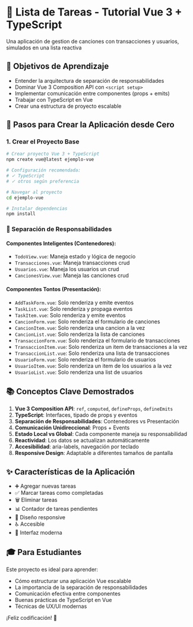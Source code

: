 # 📝 Lista de Tareas - Tutorial Vue 3 + TypeScript

Una aplicación de gestion de canciones con transacciones y usuarios, simulados en una lista reactiva

## 🎯 Objetivos de Aprendizaje

- Entender la arquitectura de separación de responsabilidades
- Dominar Vue 3 Composition API con `<script setup>`
- Implementar comunicación entre componentes (props + emits)
- Trabajar con TypeScript en Vue
- Crear una estructura de proyecto escalable

## 🚀 Pasos para Crear la Aplicación desde Cero

### 1. Crear el Proyecto Base

```bash
# Crear proyecto Vue 3 + TypeScript
npm create vue@latest ejemplo-vue

# Configuración recomendada:
# ✓ TypeScript
# ✓ otros según preferencia

# Navegar al proyecto
cd ejemplo-vue

# Instalar dependencias
npm install
```


### 🧩 Separación de Responsabilidades

#### **Componentes Inteligentes (Contenedores):**
- `TodoView.vue`: Maneja estado y lógica de negocio
- `Transacciones.vue`: Maneja transacciones crud
- `Usuarios.vue`: Maneja los usuarios un crud
- `CancionesView.vue`: Maneja las canciones crud

#### **Componentes Tontos (Presentación):**
- `AddTaskForm.vue`: Solo renderiza y emite eventos
- `TaskList.vue`: Solo renderiza y propaga eventos
- `TaskItem.vue`: Solo renderiza y emite eventos
- `CancionForm.vue`: Solo renderiza el formulario de canciones 
- `CancionItem.vue`: Solo renderiza una cancion a la vez
- `CancionList.vue`: Solo renderiza la lista de canciones
- `TransaccionForm.vue`: Solo renderiza el formulario de transacciones
- `TransaccionItem.vue`: Solo renderiza un item de transacciones a la vez
- `TransaccionList.vue`: Solo renderiza una lista de transacciones
- `UsuarioForm.vue`: Solo renderiza el formulario de usuarios
- `UsuarioItem.vue`: Solo renderiza un item de los usuarios a la vez
- `UsuarioList.vue`: Solo renderiza una list de usuarios



## 📚 Conceptos Clave Demostrados

1. **Vue 3 Composition API**: `ref`, `computed`, `defineProps`, `defineEmits`
2. **TypeScript**: Interfaces, tipado de props y eventos
3. **Separación de Responsabilidades**: Contenedores vs Presentación
4. **Comunicación Unidireccional**: Props + Events
5. **Estado Local vs Global**: Cada componente maneja su responsabilidad
6. **Reactividad**: Los datos se actualizan automáticamente
7. **Accesibilidad**: aria-labels, navegación por teclado
8. **Responsive Design**: Adaptable a diferentes tamaños de pantalla

## ✨ Características de la Aplicación

- ➕ Agregar nuevas tareas
- ✅ Marcar tareas como completadas
- 🗑️ Eliminar tareas
- 📊 Contador de tareas pendientes
- 📱 Diseño responsive
- ♿ Accesible
- 🎨 Interfaz moderna

## 🎓 Para Estudiantes

Este proyecto es ideal para aprender:
- Cómo estructurar una aplicación Vue escalable
- La importancia de la separación de responsabilidades
- Comunicación efectiva entre componentes
- Buenas prácticas de TypeScript en Vue
- Técnicas de UX/UI modernas

¡Feliz codificación! 🚀
